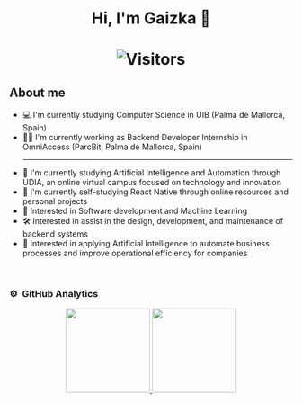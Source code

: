 <div align="center">
<h1 align="center">Hi, I'm Gaizka 👋</h1>
</div>

<h1 align="center"> 
  
  ![Visitors](https://visitor-badge.laobi.icu/badge?page_id=GaizkaM) 
</h1>

## About me

- 💻 I'm currently studying Computer Science in UIB (Palma de Mallorca, Spain)
- 👨‍💻 I'm currently working as Backend Developer Internship in OmniAccess (ParcBit, Palma de Mallorca, Spain) <hr>
- 🧠 I'm currently studying Artificial Intelligence and Automation through UDIA, an online virtual campus focused on technology and innovation
- 📱 I'm currently self-studying React Native through online resources and personal projects <br>
- 🚀 Interested in Software development and Machine Learning
- 🛠️ Interested in assist in the design, development, and maintenance of backend systems
- 🤖 Interested in applying Artificial Intelligence to automate business processes and improve operational efficiency for companies
<br>

  
### ⚙️ &nbsp;GitHub Analytics
  
<p align="center">
<a href="https://github.com/GaizkaM">
  <img height="150em" src="https://github-readme-stats-eight-theta.vercel.app/api?username=GaizkaM&show_icons=true&theme=algolia&include_all_commits=true&count_private=true"/>
  <img height="150em" src="https://github-readme-stats-eight-theta.vercel.app/api/top-langs/?username=GaizkaM&layout=compact&langs_count=8&theme=algolia"/>
</a>
</p>
